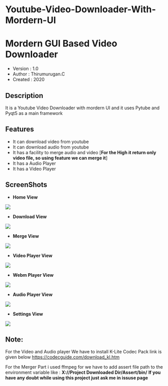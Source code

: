 # Youtube-Video-Downloader-With-Mordern-UI
Mordern GUI Based Video Downloader
==================================
+ Version : 1.0
+ Author : Thirumurugan.C
+ Created : 2020

Description
-----------
It is a Youtube Video Downloader with mordern UI and it uses Pytube and Pyqt5 as a main framework 

## Features
+ It can download video from youtube
+ It can download audio from youtube
+ It has a facility to merge audio and video [**For the High it return only video file, so using feature we can merge it**]
+ It has a Audio Player
+ It has a Video Player

## ScreenShots
+ **Home View**
<img src = "ScreenShots/homeView.JPG">

+ **Download View**
<img src = "ScreenShots/downloadView.JPG">

+ **Merge View**
<img src = "ScreenShots/mergerView.JPG">

+ **Video Player View**
<img src = "ScreenShots/mp4VideoView.JPG">

+ **Webm Player View**
<img src = "ScreenShots/webmVideoView.JPG">

+ **Audio Player View**
<img src = "ScreenShots/audioView.JPG">

+ **Settings View**
<img src = "ScreenShots/settingsView.JPG">

## Note:
For the Video and Audio player We have to install  K-Lite Codec Pack link is given below 
https://codecguide.com/download_kl.htm

For the Merger Part i used ffmpeg for we have to add assert file path to the environment variable like : **X://Project Downloaded Dir/Assert/bin/**
**If you have any doubt while using this project just ask me in issuse page**

